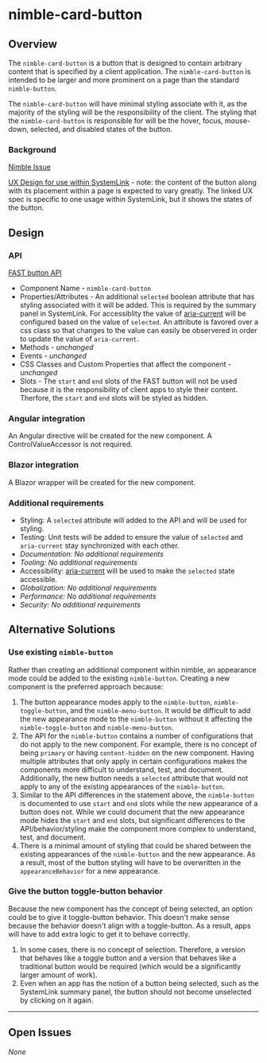 # nimble-card-button

## Overview

The `nimble-card-button` is a button that is designed to contain arbitrary content that is specified by a client application. The `nimble-card-button` is intended to be larger and more prominent on a page than the standard `nimble-button`.

The `nimble-card-button` will have minimal styling associate with it, as the majority of the styling will be the responsibility of the client. The styling that the `nimble-card-button` is responsible for will be the hover, focus, mouse-down, selected, and disabled states of the button.

### Background

[Nimble Issue](https://github.com/ni/nimble/issues/643)

[UX Design for use within SystemLink](https://xd.adobe.com/view/33ffad4a-eb2c-4241-b8c5-ebfff1faf6f6-66ac/screen/d4ebeb5d-023c-4ff2-a71c-f6385fffca20) - note: the content of the button along with its placement within a page is expected to vary greatly. The linked UX spec is specific to one usage within SystemLink, but it shows the states of the button.

## Design

### API

[FAST button API](https://github.com/microsoft/fast/blob/0f63894082e89bbd7502e507d92932561322899e/packages/web-components/fast-foundation/src/button/button.spec.md)

-   Component Name - `nimble-card-button`
-   Properties/Attributes - An additional `selected` boolean attribute that has styling associated with it will be added. This is required by the summary panel in SystemLink. For accessiblity the value of [aria-current](https://www.w3.org/TR/wai-aria-1.1/#aria-current) will be configured based on the value of `selected`. An attribute is favored over a css class so that changes to the value can easily be observered in order to update the value of `aria-current`.
-   Methods - _unchanged_
-   Events - _unchanged_
-   CSS Classes and Custom Properties that affect the component - _unchanged_
-   Slots - The `start` and `end` slots of the FAST button will not be used because it is the responsibility of client apps to style their content. Therfore, the `start` and `end` slots will be styled as hidden.

### Angular integration

An Angular directive will be created for the new component. A ControlValueAccessor is not required.

### Blazor integration

A Blazor wrapper will be created for the new component.

### Additional requirements

-   Styling: A `selected` attribute will added to the API and will be used for styling.
-   Testing: Unit tests will be added to ensure the value of `selected` and `aria-current` stay synchronized with each other.
-   _Documentation: No additional requirements_
-   _Tooling: No additional requirements_
-   Accessibility: [aria-current](https://www.w3.org/TR/wai-aria-1.1/#aria-current) will be used to make the `selected` state accessible.
-   _Globalization: No additional requirements_
-   _Performance: No additional requirements_
-   _Security: No additional requirements_

## Alternative Solutions

### Use existing `nimble-button`

Rather than creating an additional component within nimble, an appearance mode could be added to the existing `nimble-button`. Creating a new component is the preferred approach because:

1. The button appearance modes apply to the `nimble-button`, `nimble-toggle-button`, and the `nimble-menu-button`. It would be difficult to add the new appearance mode to the `nimble-button` without it affecting the `nimble-toggle-button` and `nimble-menu-button`.
1. The API for the `nimble-button` contains a number of configurations that do not apply to the new component. For example, there is no concept of being `primary` or having `content-hidden` on the new component. Having multiple attributes that only apply in certain configurations makes the components more difficult to understand, test, and document. Additionally, the new button needs a `selected` attribute that would not apply to any of the existing appearances of the `nimble-button`.
1. Similar to the API differences in the statement above, the `nimble-button` is documented to use `start` and `end` slots while the new appearance of a button does not. While we could document that the new appearance mode hides the `start` and `end` slots, but significant differences to the API/behavior/styling make the component more complex to understand, test, and document.
1. There is a minimal amount of styling that could be shared between the existing appearances of the `nimble-button` and the new appearance. As a result, most of the button styling will have to be overwritten in the `appearanceBehavior` for a new appearance.

### Give the button toggle-button behavior

Because the new component has the concept of being selected, an option could be to give it toggle-button behavior. This doesn't make sense because the behavior doesn't align with a toggle-button. As a result, apps will have to add extra logic to get it to behave correctly.

1. In some cases, there is no concept of selection. Therefore, a version that behaves like a toggle button and a version that behaves like a traditional button would be required (which would be a significantly larger amount of work).
1. Even when an app has the notion of a button being selected, such as the SystemLink summary panel, the button should not become unselected by clicking on it again.

---

## Open Issues

_None_
